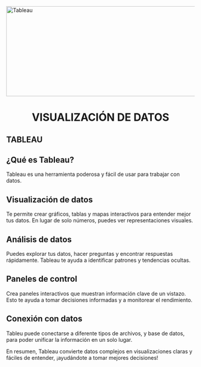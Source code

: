<img src="https://www.theinformationlab.es/wp-content/uploads/2021/12/tableau-logo.png" alt="Tableau" width="1080" height="240">



<h1 align="center">VISUALIZACIÓN DE DATOS</h1>

  <h2 aling="center">TABLEAU</h2>
 <h2>¿Qué es Tableau?</h2>
    <p>Tableau es una herramienta poderosa y fácil de usar para trabajar con datos.</p>
    <h2>Visualización de datos</h2>
    <p>Te permite crear gráficos, tablas y mapas interactivos para entender mejor tus datos. En lugar de solo números, puedes ver representaciones visuales.</p>
    <h2>Análisis de datos</h2>
    <p>Puedes explorar tus datos, hacer preguntas y encontrar respuestas rápidamente. Tableau te ayuda a identificar patrones y tendencias ocultas.</p>
    <h2>Paneles de control</h2>
    <p>Crea paneles interactivos que muestran información clave de un vistazo. Esto te ayuda a tomar decisiones informadas y a monitorear el rendimiento.</p>
    <h2>Conexión con datos</h2>
    <p>Tableu puede conectarse a diferente tipos de archivos, y base de datos, para poder unificar la información en un solo lugar.</p>
    <p>En resumen, Tableau convierte datos complejos en visualizaciones claras y fáciles de entender, ¡ayudándote a tomar mejores decisiones!</p>
 

